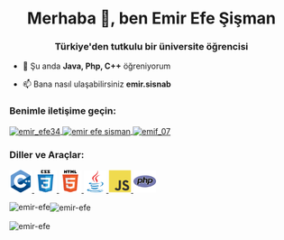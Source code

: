 <h1 align="center">Merhaba 👋, ben Emir Efe Şişman</h1>
<h3 align="center">Türkiye'den tutkulu bir üniversite öğrencisi</h3>

- 🌱 Şu anda **Java, Php, C++** öğreniyorum

- 📫 Bana nasıl ulaşabilirsiniz **emir.sisnab**

<h3 align="left">Benimle iletişime geçin:</h3>
<p align="left">
<a href="https://twitter.com/emir_efe34" target="blank">
    <img align="center" src="https://raw.githubusercontent.com/rahuldkjain/github-profile-readme-generator/master/src/images/icons/Social/twitter.svg" alt="emir_efe34" style="width: 40px; height: 40px;" />
</a>
<a href="https://linkedin.com/in/emir-efe-sisman" target="blank">
    <img align="center" src="https://raw.githubusercontent.com/rahuldkjain/github-profile-readme-generator/master/src/images/icons/Social/linked-in-alt.svg" alt="emir efe sisman" style="width: 40px; height: 40px;" />
</a>
<a href="https://instagram.com/emif_07" target="blank">
    <img align="center" src="https://raw.githubusercontent.com/rahuldkjain/github-profile-readme-generator/master/src/images/icons/Social/instagram.svg" alt="emif_07" style="width: 40px; height: 40px;" />
</a>
</p>

<h3 align="left">Diller ve Araçlar:</h3>
<p align="left"> 
    <a href="https://www.w3schools.com/cpp/" target="_blank" rel="noreferrer">
        <img src="https://raw.githubusercontent.com/devicons/devicon/master/icons/cplusplus/cplusplus-original.svg" alt="cplusplus" style="width: 40px; height: 40px;"/>
    </a> 
    <a href="https://www.w3schools.com/css/" target="_blank" rel="noreferrer">
        <img src="https://raw.githubusercontent.com/devicons/devicon/master/icons/css3/css3-original-wordmark.svg" alt="css3" style="width: 40px; height: 40px;"/>
    </a> 
    <a href="https://www.w3.org/html/" target="_blank" rel="noreferrer">
        <img src="https://raw.githubusercontent.com/devicons/devicon/master/icons/html5/html5-original-wordmark.svg" alt="html5" style="width: 40px; height: 40px;"/>
    </a> 
    <a href="https://www.java.com" target="_blank" rel="noreferrer">
        <img src="https://raw.githubusercontent.com/devicons/devicon/master/icons/java/java-original.svg" alt="java" style="width: 40px; height: 40px;"/>
    </a> 
    <a href="https://developer.mozilla.org/tr-TR/dokümanlar/Web/JavaScript" target="_blank" rel="noreferrer">
        <img src="https://raw.githubusercontent.com/devicons/devicon/master/icons/javascript/javascript-original.svg" alt="javascript" style="width: 40px; height: 40px;"/>
    </a> 
    <a href="https://www.php.net" target="_blank" rel="noreferrer">
        <img src="https://raw.githubusercontent.com/devicons/devicon/master/icons/php/php-original.svg" alt="php" style="width: 40px; height: 40px;"/>
    </a> 
</p>

<p><img align="left" src="https://github-readme-stats.vercel.app/api/top-langs?username=emir-efe&show_icons=true&locale=tr&layout=compact" alt="emir-efe" /></p>

<p> <img align="center" src="https://github-readme-stats.vercel.app/api?username=emir-efe&show_icons=true&locale=tr" alt="emir-efe" /></p>

<p><img align="center" src="https://github-readme-streak-stats.herokuapp.com/?user=emir-efe&" alt="emir-efe" /></p>
